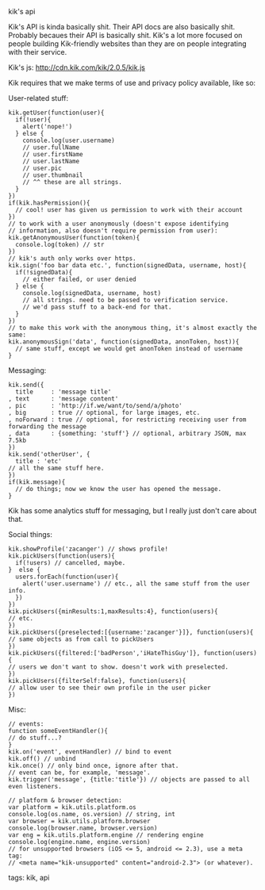 kik's api

Kik's API is kinda basically shit.
Their API docs are also basically shit.
Probably becaues their API is basically shit.
Kik's a lot more focused on people building Kik-friendly websites than they are on people integrating with their service.

Kik's js: http://cdn.kik.com/kik/2.0.5/kik.js

Kik requires that we make terms of use and privacy policy available, like so:

  <head>
    <link rel="terms" href="termsofuse.html">
    <link rel="privacy" href="privacypolicy.html">
  </head>

User-related stuff:

    kik.getUser(function(user){
      if(!user){
        alert('nope!')
      } else {
        console.log(user.username)
        // user.fullName
        // user.firstName
        // user.lastName
        // user.pic
        // user.thumbnail
        // ^^ these are all strings.
      }
    })
    if(kik.hasPermission(){
      // cool! user has given us permission to work with their account
    })
    // to work with a user anonymously (doesn't expose identifying
    // information, also doesn't require permission from user):
    kik.getAnonymousUser(function(token){
      console.log(token) // str
    })
    // kik's auth only works over https.
    kik.sign('foo bar data etc.', function(signedData, username, host){
      if(!signedData){
        // either failed, or user denied
      } else {
        console.log(signedData, username, host)
        // all strings. need to be passed to verification service.
        // we'd pass stuff to a back-end for that.
      }
    })
    // to make this work with the anonymous thing, it's almost exactly the same:
    kik.anonymousSign('data', function(signedData, anonToken, host)){
      // same stuff, except we would get anonToken instead of username
    }

Messaging:

    kik.send({
      title     : 'message title'
    , text      : 'message content'
    , pic       : 'http://if.we/want/to/send/a/photo'
    , big       : true // optional, for large images, etc.
    , noForward : true // optional, for restricting receiving user from forwarding the message
    , data      : {something: 'stuff'} // optional, arbitrary JSON, max 7.5kb
    })
    kik.send('otherUser', {
      title : 'etc'
    // all the same stuff here.
    })
    if(kik.message){
      // do things; now we know the user has opened the message.
    }

Kik has some analytics stuff for messaging, but I really just don't care about that.

Social things:

    kik.showProfile('zacanger') // shows profile!
    kik.pickUsers(function(users){
      if(!users) // cancelled, maybe.
    }  else {
      users.forEach(function(user){
        alert('user.username') // etc., all the same stuff from the user info.
      })
    })
    kik.pickUsers({minResults:1,maxResults:4}, function(users){
    // etc.
    })
    kik.pickUsers({preselected:[{username:'zacanger'}]}, function(users){
    // same objects as from call to pickUsers
    })
    kik.pickUsers({filtered:['badPerson','iHateThisGuy']}, function(users){
    // users we don't want to show. doesn't work with preselected.
    })
    kik.pickUsers({filterSelf:false}, function(users){
    // allow user to see their own profile in the user picker
    })

Misc:

    // events:
    function someEventHandler(){
    // do stuff...?
    }
    kik.on('event', eventHandler) // bind to event
    kik.off() // unbind
    kik.once() // only bind once, ignore after that.
    // event can be, for example, 'message'.
    kik.trigger('message', {title:'title'}) // objects are passed to all even listeners.

    // platform & browser detection:
    var platform = kik.utils.platform.os
    console.log(os.name, os.version) // string, int
    var browser = kik.utils.platform.browser
    console.log(browser.name, browser.version)
    var eng = kik.utils.platform.engine // rendering engine
    console.log(engine.name, engine.version)
    // for unsupported browsers (iOS <= 5, android <= 2.3), use a meta tag:
    // <meta name="kik-unsupported" content="android-2.3"> (or whatever).

tags: kik, api

